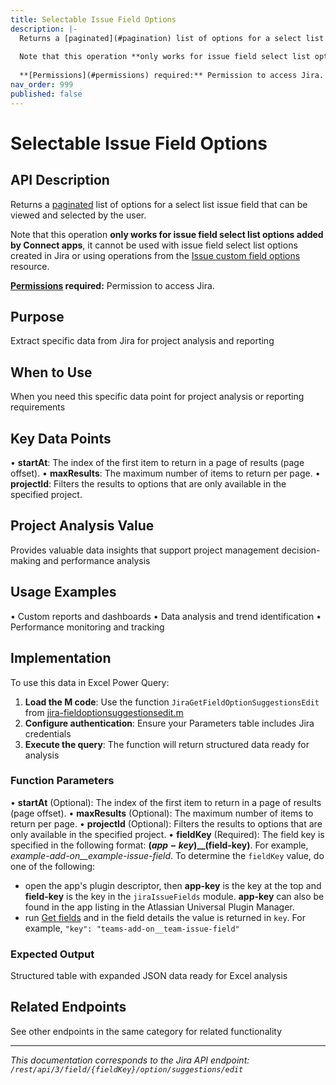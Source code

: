 ```yaml
---
title: Selectable Issue Field Options
description: |-
  Returns a [paginated](#pagination) list of options for a select list issue field that can be viewed and selected by the user.
  
  Note that this operation **only works for issue field select list options added by Connect apps**, it cannot be used with issue field select list options created in Jira or using operations from the [Issue custom field options](#api-group-Issue-custom-field-options) resource.
  
  **[Permissions](#permissions) required:** Permission to access Jira.
nav_order: 999
published: false
---
```


# Selectable Issue Field Options

## API Description
Returns a [paginated](#pagination) list of options for a select list issue field that can be viewed and selected by the user.

Note that this operation **only works for issue field select list options added by Connect apps**, it cannot be used with issue field select list options created in Jira or using operations from the [Issue custom field options](#api-group-Issue-custom-field-options) resource.

**[Permissions](#permissions) required:** Permission to access Jira.

## Purpose
Extract specific data from Jira for project analysis and reporting

## When to Use
When you need this specific data point for project analysis or reporting requirements

## Key Data Points
• **startAt**: The index of the first item to return in a page of results (page offset).
• **maxResults**: The maximum number of items to return per page.
• **projectId**: Filters the results to options that are only available in the specified project.

## Project Analysis Value
Provides valuable data insights that support project management decision-making and performance analysis

## Usage Examples
• Custom reports and dashboards
• Data analysis and trend identification
• Performance monitoring and tracking

## Implementation
To use this data in Excel Power Query:

1. **Load the M code**: Use the function `JiraGetFieldOptionSuggestionsEdit` from [jira-fieldoptionsuggestionsedit.m](../assets/jira-fieldoptionsuggestionsedit.m)
2. **Configure authentication**: Ensure your Parameters table includes Jira credentials
3. **Execute the query**: The function will return structured data ready for analysis

### Function Parameters
• **startAt** (Optional): The index of the first item to return in a page of results (page offset).
• **maxResults** (Optional): The maximum number of items to return per page.
• **projectId** (Optional): Filters the results to options that are only available in the specified project.
• **fieldKey** (Required): The field key is specified in the following format: **$(app-key)\_\_$(field-key)**. For example, *example-add-on\_\_example-issue-field*. To determine the `fieldKey` value, do one of the following:

 *  open the app's plugin descriptor, then **app-key** is the key at the top and **field-key** is the key in the `jiraIssueFields` module. **app-key** can also be found in the app listing in the Atlassian Universal Plugin Manager.
 *  run [Get fields](#api-rest-api-3-field-get) and in the field details the value is returned in `key`. For example, `"key": "teams-add-on__team-issue-field"`

### Expected Output
Structured table with expanded JSON data ready for Excel analysis

## Related Endpoints
See other endpoints in the same category for related functionality

---
*This documentation corresponds to the Jira API endpoint: `/rest/api/3/field/{fieldKey}/option/suggestions/edit`*
